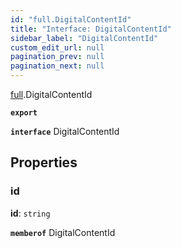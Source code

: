 ```yaml
---
id: "full.DigitalContentId"
title: "Interface: DigitalContentId"
sidebar_label: "DigitalContentId"
custom_edit_url: null
pagination_prev: null
pagination_next: null
---
```


[full](../namespaces/full.md).DigitalContentId

**`export`**

**`interface`** DigitalContentId

## Properties

### id

 **id**: `string`

**`memberof`** DigitalContentId
